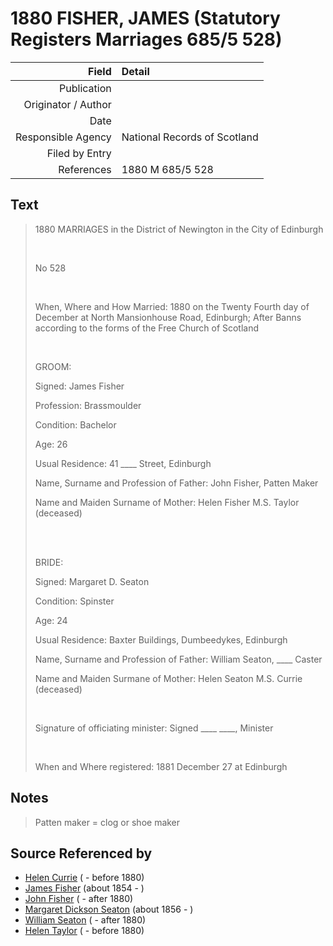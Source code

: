 ﻿---
layout: page
permalink: /sources/s35889678
---

# 1880 FISHER, JAMES (Statutory Registers Marriages 685/5 528)

Field | Detail
---:|:---
Publication | 
Originator / Author | 
Date | 
Responsible Agency | National Records of Scotland
Filed by Entry | 
References | 1880 M 685/5 528

## Text

> 1880 MARRIAGES in the District of Newington in the City of Edinburgh
>
> <br/>
>
> No 528
>
> <br/>
>
> When, Where and How Married: 1880 on the Twenty Fourth day of December at North Mansionhouse Road, Edinburgh; After Banns according to the forms of the Free Church of Scotland
>
> <br/>
>
> GROOM:
>
> Signed: James Fisher
>
> Profession: Brassmoulder
>
> Condition: Bachelor
>
> Age: 26
>
> Usual Residence: 41 ____ Street, Edinburgh
>
> Name, Surname and Profession of Father: John Fisher, Patten Maker
>
> Name and Maiden Surname of Mother: Helen Fisher M.S. Taylor (deceased)
>
> <br/>
>
> <br/>
>
> BRIDE:
>
> Signed: Margaret D. Seaton
>
> Condition: Spinster
>
> Age: 24
>
> Usual Residence: Baxter Buildings, Dumbeedykes, Edinburgh
>
> Name, Surname and Profession of Father: William Seaton, ____ Caster
>
> Name and Maiden Surmane of Mother: Helen Seaton M.S. Currie (deceased)
>
> <br/>
>
> Signature of officiating minister: Signed ____ ____, Minister
>
> <br/>
>
> When and Where registered: 1881 December 27 at Edinburgh
>

## Notes

> Patten maker = clog or shoe maker
>


## Source Referenced by

* [Helen Currie](../people/@14506844@-helen-currie-b-d1880.md) ( - before 1880)
* [James Fisher](../people/@22540348@-james-fisher-b1854-d.md) (about 1854 - )
* [John Fisher](../people/@81248806@-john-fisher-b-d1880.md) ( - after 1880)
* [Margaret Dickson Seaton](../people/@45571672@-margaret-dickson-seaton-b1856-d.md) (about 1856 - )
* [William Seaton](../people/@58232144@-william-seaton-b-d1880.md) ( - after 1880)
* [Helen Taylor](../people/@47549486@-helen-taylor-b-d1880.md) ( - before 1880)
